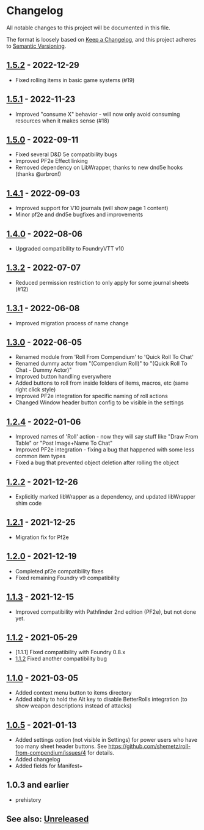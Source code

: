 # Changelog
All notable changes to this project will be documented in this file.

The format is loosely based on [Keep a Changelog](https://keepachangelog.com/en/1.0.0/),
and this project adheres to [Semantic Versioning](https://semver.org/spec/v2.0.0.html).

## [1.5.2] - 2022-12-29
- Fixed rolling items in basic game systems (#19)

## [1.5.1] - 2022-11-23
- Improved "consume X" behavior - will now only avoid consuming resources when it makes sense (#18)

## [1.5.0] - 2022-09-11
- Fixed several D&D 5e compatibility bugs
- Improved PF2e Effect linking
- Removed dependency on LibWrapper, thanks to new dnd5e hooks (thanks @arbron!)

## [1.4.1] - 2022-09-03
- Improved support for V10 journals (will show page 1 content)
- Minor pf2e and dnd5e bugfixes and improvements

## [1.4.0] - 2022-08-06
- Upgraded compatibility to FoundryVTT v10

## [1.3.2] - 2022-07-07
- Reduced permission restriction to only apply for some journal sheets (#12)

## [1.3.1] - 2022-06-08
- Improved migration process of name change

## [1.3.0] - 2022-06-05
- Renamed module from 'Roll From Compendium' to 'Quick Roll To Chat'
- Renamed dummy actor from "(Compendium Roll)" to "(Quick Roll To Chat - Dummy Actor)"
- Improved button handling everywhere
- Added buttons to roll from inside folders of items, macros, etc (same right click style)
- Improved PF2e integration for specific naming of roll actions
- Changed Window header button config to be visible in the settings

## [1.2.4] - 2022-01-06
- Improved names of 'Roll' action - now they will say stuff like "Draw From Table" or "Post Image+Name To Chat"
- Improved PF2e integration - fixing a bug that happened with some less common item types
- Fixed a bug that prevented object deletion after rolling the object

## [1.2.2] - 2021-12-26
- Explicitly marked libWrapper as a dependency, and updated libWrapper shim code

## [1.2.1] - 2021-12-25
- Migration fix for Pf2e 

## [1.2.0] - 2021-12-19
- Completed pf2e compatibility fixes 
- Fixed remaining Foundry v9 compatibility 

## [1.1.3] - 2021-12-15
- Improved compatibility with Pathfinder 2nd edition (PF2e), but not done yet.

## [1.1.2] - 2021-05-29
- [1.1.1] Fixed compatibility with Foundry 0.8.x
- [1.1.2] Fixed another compatibility bug

## [1.1.0] - 2021-03-05
- Added context menu button to items directory
- Added ability to hold the Alt key to disable BetterRolls integration (to show weapon descriptions instead of attacks)

## [1.0.5] - 2021-01-13
- Added settings option (not visible in Settings) for power users who have too many sheet header buttons.
See https://github.com/shemetz/roll-from-compendium/issues/4 for details.
- Added changelog
- Added fields for Manifest+

## 1.0.3 and earlier
- prehistory

## See also: [Unreleased]

[1.0.5]: https://github.com/shemetz/roll-from-compendium/compare/1.0.3...1.0.5
[1.1.0]: https://github.com/shemetz/roll-from-compendium/compare/1.0.5...1.1.0
[1.1.2]: https://github.com/shemetz/roll-from-compendium/compare/1.1.0...1.1.2
[1.1.3]: https://github.com/shemetz/roll-from-compendium/compare/1.1.2...1.1.3
[1.2.0]: https://github.com/shemetz/roll-from-compendium/compare/1.1.3...1.2.0
[1.2.1]: https://github.com/shemetz/roll-from-compendium/compare/1.2.0...1.2.1
[1.2.2]: https://github.com/shemetz/roll-from-compendium/compare/1.2.1...1.2.2
[1.2.4]: https://github.com/shemetz/roll-from-compendium/compare/1.2.2...1.2.4
[1.3.0]: https://github.com/shemetz/roll-from-compendium/compare/1.2.4...1.3.0
[1.3.1]: https://github.com/shemetz/roll-from-compendium/compare/1.3.0...1.3.1
[1.3.2]: https://github.com/shemetz/roll-from-compendium/compare/1.3.1...1.3.2
[1.4.0]: https://github.com/shemetz/roll-from-compendium/compare/1.3.2...1.4.0
[1.4.1]: https://github.com/shemetz/roll-from-compendium/compare/1.4.0...1.4.1
[1.5.0]: https://github.com/shemetz/roll-from-compendium/compare/1.4.1...1.5.0
[1.5.1]: https://github.com/shemetz/roll-from-compendium/compare/1.5.0...1.5.1
[1.5.2]: https://github.com/shemetz/roll-from-compendium/compare/1.5.1...1.5.2
[Unreleased]: https://github.com/shemetz/roll-from-compendium/compare/1.5.2...HEAD
